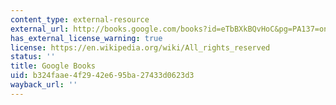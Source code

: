 ```yaml
---
content_type: external-resource
external_url: http://books.google.com/books?id=eTbBXkBQvHoC&pg=PA137=onepage
has_external_license_warning: true
license: https://en.wikipedia.org/wiki/All_rights_reserved
status: ''
title: Google Books
uid: b324faae-4f29-42e6-95ba-27433d0623d3
wayback_url: ''
---
```

